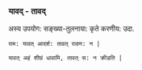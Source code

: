 
### यावद् - तावद्

अस्य उपयोग: सङ्ख्या-तुलनाया: कृते करणीय:
उदा.

```
राम: यावत् आदर्श: तावत् रावण: न |

यावत् अहं शीघ्रं धावामि, तावत् स: न क्रीडति |


```
